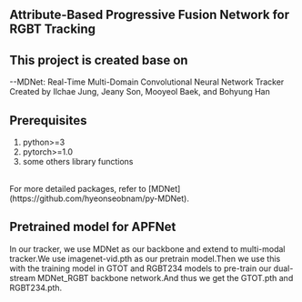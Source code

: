 ## Attribute-Based Progressive Fusion Network for RGBT Tracking<br>
## This project is created base on<br>
--MDNet: Real-Time Multi-Domain Convolutional Neural Network Tracker Created by Ilchae Jung, Jeany Son, Mooyeol Baek, and Bohyung Han
## Prerequisites<br>
<ol>
  <li> python>=3 </li>	
  <li> pytorch>=1.0 </li>	
  <li> some others library functions </li>	
</ol>
<br>
For more detailed packages, refer to [MDNet](https://github.com/hyeonseobnam/py-MDNet).<br> 

## Pretrained model for APFNet<br>
In our tracker, we use MDNet as our backbone and extend to multi-modal tracker.We use imagenet-vid.pth as our pretrain model.Then we use this with the training model in GTOT and RGBT234 models to pre-train our dual-stream MDNet_RGBT backbone network.And thus we get the GTOT.pth and RGBT234.pth.<br>

